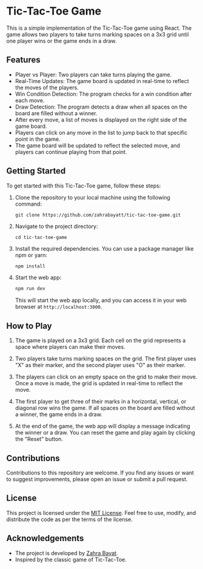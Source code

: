 # Tic-Tac-Toe Game

This is a simple implementation of the Tic-Tac-Toe game using React. The game allows two players to take turns marking spaces on a 3x3 grid until one player wins or the game ends in a draw.

## Features

- Player vs Player: Two players can take turns playing the game.
- Real-Time Updates: The game board is updated in real-time to reflect the moves of the players.
- Win Condition Detection: The program checks for a win condition after each move.
- Draw Detection: The program detects a draw when all spaces on the board are filled without a winner.
- After every move, a list of moves is displayed on the right side of the game board.
- Players can click on any move in the list to jump back to that specific point in the game.
- The game board will be updated to reflect the selected move, and players can continue playing from that point.


## Getting Started

To get started with this Tic-Tac-Toe game, follow these steps:

1. Clone the repository to your local machine using the following command:

   ```
   git clone https://github.com/zahrabayatt/tic-tac-toe-game.git
   ```

2. Navigate to the project directory:

   ```
   cd tic-tac-toe-game
   ```

3. Install the required dependencies. You can use a package manager like npm or yarn:

   ```bash
   npm install
   ```

4. Start the web app:

   ```bash
   npm run dev
   ```

   This will start the web app locally, and you can access it in your web browser at `http://localhost:3000`.

## How to Play

1. The game is played on a 3x3 grid. Each cell on the grid represents a space where players can make their moves.

2. Two players take turns marking spaces on the grid. The first player uses "X" as their marker, and the second player uses "O" as their marker.

3. The players can click on an empty space on the grid to make their move. Once a move is made, the grid is updated in real-time to reflect the move.

4. The first player to get three of their marks in a horizontal, vertical, or diagonal row wins the game. If all spaces on the board are filled without a winner, the game ends in a draw.

5. At the end of the game, the web app will display a message indicating the winner or a draw. You can reset the game and play again by clicking the "Reset" button.

## Contributions

Contributions to this repository are welcome. If you find any issues or want to suggest improvements, please open an issue or submit a pull request.

## License

This project is licensed under the [MIT License](LICENSE). Feel free to use, modify, and distribute the code as per the terms of the license.

## Acknowledgements

- The project is developed by [Zahra Bayat](https://github.com/zahrabayatt).
- Inspired by the classic game of Tic-Tac-Toe.